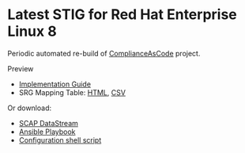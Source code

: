 # Latest STIG for Red Hat Enterprise Linux 8

Periodic automated re-build of [ComplianceAsCode](https://github.com/ComplianceAsCode/content) project.

Preview 
 * [Implementation Guide](http://htmlpreview.github.io/?https://github.com/isimluk/rhel8-stig-latest/blob/master/ssg-rhel8-guide-stig.html)
 * SRG Mapping Table: [HTML](http://htmlpreview.github.io/?https://github.com/isimluk/rhel8-stig-latest/blob/master/table-rhel8-srgmap-flat.html), [CSV](https://raw.githubusercontent.com/isimluk/rhel8-stig-latest/master/table-rhel8-srgmap-flat.csv)

Or download:
 * [SCAP DataStream](https://raw.githubusercontent.com/isimluk/rhel8-stig-latest/master/ssg-rhel8-ds.xml)
 * [Ansible Playbook](https://raw.githubusercontent.com/isimluk/rhel8-stig-latest/master/rhel8-playbook-stig.yml)
 * [Configuration shell script](https://github.com/isimluk/rhel8-stig-latest/blob/master/rhel8-script-stig.sh)
